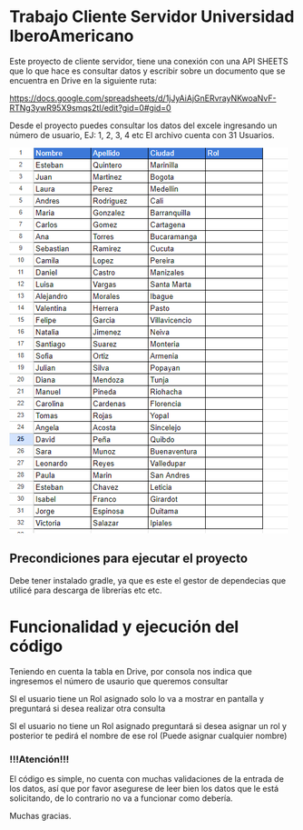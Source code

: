 # Trabajo Cliente Servidor Universidad IberoAmericano

Este proyecto de cliente servidor, tiene una conexión con una API SHEETS que lo que hace es consultar datos y escribir
sobre un documento que se encuentra en Drive en la siguiente ruta:

https://docs.google.com/spreadsheets/d/1jJyAiAjGnERvrayNKwoaNvF-RTNg3ywR95X9smqs2tI/edit?gid=0#gid=0

Desde el proyecto puedes consultar los datos del excele ingresando un número de usuario, EJ: 1, 2, 3, 4 etc
El archivo cuenta con 31 Usuarios.

<img>![img.png](img.png) </img>

## Precondiciones para ejecutar el proyecto

Debe tener instalado gradle, ya que es este el gestor de dependecias que utilicé para descarga de librerías etc etc.


# Funcionalidad y ejecución del código

Teniendo en cuenta la tabla en Drive, por consola nos indica que ingresemos el número de usaurio que queremos consultar

SI el usuario tiene un Rol asignado solo lo va a mostrar en pantalla y preguntará si desea realizar otra consulta

SI el usuario no tiene un Rol asignado preguntará si desea asignar un rol y posterior te pedirá el nombre de ese rol (Puede asignar cualquier nombre)

### !!!Atención!!!
El código es simple, no cuenta con muchas validaciones de la entrada de los datos, así que por favor asegurese de leer bien 
los datos que le está solicitando, de lo contrario no va a funcionar como debería.


Muchas gracias.